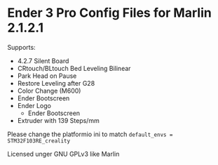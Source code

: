 # Ender 3 Pro Config Files for Marlin 2.1.2.1
 Supports:
 * 4.2.7 Silent Board
 * CRtouch/BLtouch Bed Leveling Bilinear
 * Park Head on Pause
 * Restore Leveling after G28
 * Color Change (M600)
 * Ender Bootscreen
 * Ender Logo
    * Ender Bootscreen
 * Extruder with 139 Steps/mm 

Please change the platformio ini to match `default_envs = STM32F103RE_creality`

Licensed unger GNU GPLv3 like Marlin